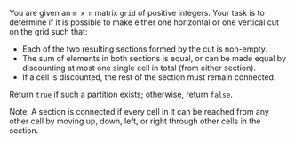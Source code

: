 You are given an `m x n` matrix `grid` of positive integers. Your task is to determine if it is possible to make either one horizontal or one vertical cut on the grid such that:

- Each of the two resulting sections formed by the cut is non-empty.
- The sum of elements in both sections is equal, or can be made equal by discounting at most one single cell in total (from either section).
- If a cell is discounted, the rest of the section must remain connected.

Return `true` if such a partition exists; otherwise, return `false`.

Note: A section is connected if every cell in it can be reached from any other cell by moving up, down, left, or right through other cells in the section.